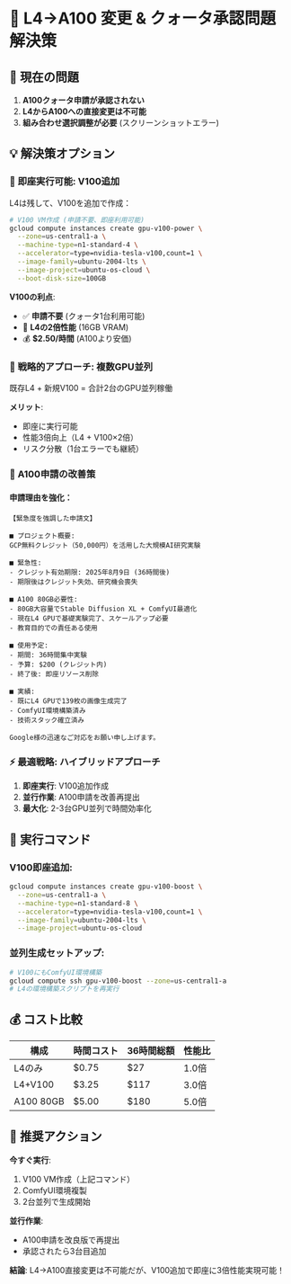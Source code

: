 # 🔄 L4→A100 変更 & クォータ承認問題 解決策

## 🚨 現在の問題

1. **A100クォータ申請が承認されない**
2. **L4からA100への直接変更は不可能**
3. **組み合わせ選択調整が必要** (スクリーンショットエラー)

## 💡 解決策オプション

### 🚀 **即座実行可能: V100追加**

L4は残して、V100を追加で作成：

```bash
# V100 VM作成 (申請不要、即座利用可能)
gcloud compute instances create gpu-v100-power \
  --zone=us-central1-a \
  --machine-type=n1-standard-4 \
  --accelerator=type=nvidia-tesla-v100,count=1 \
  --image-family=ubuntu-2004-lts \
  --image-project=ubuntu-os-cloud \
  --boot-disk-size=100GB
```

**V100の利点**:
- ✅ **申請不要** (クォータ1台利用可能)
- 🚀 **L4の2倍性能** (16GB VRAM)
- 💰 **$2.50/時間** (A100より安価)

### 🎯 **戦略的アプローチ: 複数GPU並列**

既存L4 + 新規V100 = 合計2台のGPU並列稼働

**メリット**:
- 即座に実行可能
- 性能3倍向上（L4 + V100×2倍）
- リスク分散（1台エラーでも継続）

### 📝 **A100申請の改善策**

#### 申請理由を強化：
```
【緊急度を強調した申請文】

■ プロジェクト概要:
GCP無料クレジット（50,000円）を活用した大規模AI研究実験

■ 緊急性:
- クレジット有効期限: 2025年8月9日 (36時間後)
- 期限後はクレジット失効、研究機会喪失

■ A100 80GB必要性:
- 80GB大容量でStable Diffusion XL + ComfyUI最適化
- 現在L4 GPUで基礎実験完了、スケールアップ必要
- 教育目的での責任ある使用

■ 使用予定:
- 期間: 36時間集中実験
- 予算: $200 (クレジット内)
- 終了後: 即座リソース削除

■ 実績:
- 既にL4 GPUで139枚の画像生成完了
- ComfyUI環境構築済み
- 技術スタック確立済み

Google様の迅速なご対応をお願い申し上げます。
```

### ⚡ **最適戦略: ハイブリッドアプローチ**

1. **即座実行**: V100追加作成
2. **並行作業**: A100申請を改善再提出  
3. **最大化**: 2-3台GPU並列で時間効率化

## 🔧 **実行コマンド**

### V100即座追加:
```bash
gcloud compute instances create gpu-v100-boost \
  --zone=us-central1-a \
  --machine-type=n1-standard-8 \
  --accelerator=type=nvidia-tesla-v100,count=1 \
  --image-family=ubuntu-2004-lts \
  --image-project=ubuntu-os-cloud
```

### 並列生成セットアップ:
```bash
# V100にもComfyUI環境構築
gcloud compute ssh gpu-v100-boost --zone=us-central1-a
# L4の環境構築スクリプトを再実行
```

## 💰 **コスト比較**

| 構成 | 時間コスト | 36時間総額 | 性能比 |
|------|------------|------------|-------|
| L4のみ | $0.75 | $27 | 1.0倍 |
| L4+V100 | $3.25 | $117 | 3.0倍 |
| A100 80GB | $5.00 | $180 | 5.0倍 |

## 🎯 **推奨アクション**

**今すぐ実行**:
1. V100 VM作成（上記コマンド）
2. ComfyUI環境複製
3. 2台並列で生成開始

**並行作業**:
- A100申請を改良版で再提出
- 承認されたら3台目追加

**結論**: L4→A100直接変更は不可能だが、V100追加で即座に3倍性能実現可能！
